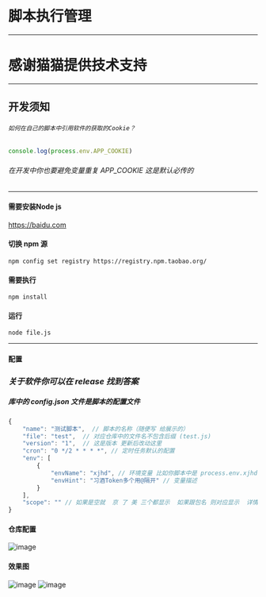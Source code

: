 # 脚本执行管理
----
# 感谢猫猫提供技术支持
----

## 开发须知

###### `如何在自己的脚本中引用软件的获取的Cookie？`

```js
console.log(process.env.APP_COOKIE)
```

###### 在开发中你也要避免变量重复 APP_COOKIE 这是默认必传的

----

  #### 需要安装Node js

  https://baidu.com

  #### 切换 npm 源

  `npm config set registry https://registry.npm.taobao.org/`

#### 需要执行 

  `npm install` 

#### 运行

  `node file.js`
  
----

#### 配置 

### *关于软件你可以在 release 找到答案*

##### 库中的 config.json 文件是脚本的配置文件

``` js
{
    "name": "测试脚本",  // 脚本的名称（随便写 给展示的）
    "file": "test",  // 对应仓库中的文件名不包含后缀 (test.js)
    "version": "1",  // 这是版本 更新后改动这里
    "cron": "0 */2 * * * *", // 定时任务默认的配置
    "env": [
        {
            "envName": "xjhd", // 环境变量 比如你脚本中是 process.env.xjhd 
            "envHint": "习酒Token多个用@隔开" // 变量描述
        }
    ],
    "scope": "" // 如果是空就  京 了 美 三个都显示  如果跟包名 则对应显示  详情参考模板库
}
```



#### 仓库配置

![image](https://m.360buyimg.com/babel/jfs/t1/211099/2/29105/154108/63863510E74633584/c80a350901a54c39.png)

#### 效果图

![image](https://m.360buyimg.com/babel/jfs/t1/75794/34/22715/137844/636d9bf6Eee52ad72/c02b0754a3b4ae95.jpg)
![image](https://m.360buyimg.com/babel/jfs/t1/91605/37/32751/122090/636d9beeE2224ba57/9c4ca62297ba7d2e.jpg)
